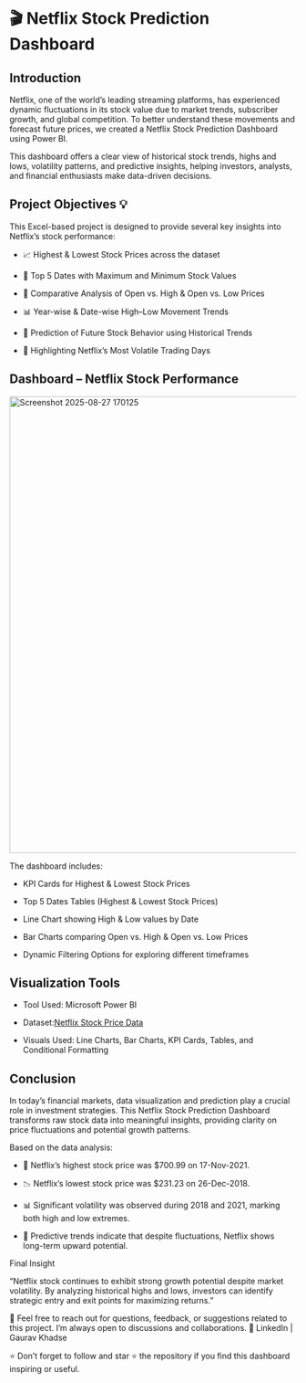 # 🎬 Netflix Stock Prediction Dashboard

## Introduction

Netflix, one of the world’s leading streaming platforms, has experienced dynamic fluctuations in its stock value due to market trends, subscriber growth, and global competition. To better understand these movements and forecast future prices, we created a Netflix Stock Prediction Dashboard using Power BI.

This dashboard offers a clear view of historical stock trends, highs and lows, volatility patterns, and predictive insights, helping investors, analysts, and financial enthusiasts make data-driven decisions.

## Project Objectives 💡

This Excel-based project is designed to provide several key insights into Netflix’s stock performance:

- 📈 Highest & Lowest Stock Prices across the dataset

- 📅 Top 5 Dates with Maximum and Minimum Stock Values

- 🔎 Comparative Analysis of Open vs. High & Open vs. Low Prices

- 📊 Year-wise & Date-wise High–Low Movement Trends

- 🔮 Prediction of Future Stock Behavior using Historical Trends

- 📌 Highlighting Netflix’s Most Volatile Trading Days

## Dashboard – Netflix Stock Performance
<img width="1430" height="800" alt="Screenshot 2025-08-27 170125" src="https://github.com/user-attachments/assets/d69dd2c3-a677-4cb3-acf9-f6e4f6706758" />

The dashboard includes:

- KPI Cards for Highest & Lowest Stock Prices

- Top 5 Dates Tables (Highest & Lowest Stock Prices)

- Line Chart showing High & Low values by Date

- Bar Charts comparing Open vs. High & Open vs. Low Prices

- Dynamic Filtering Options for exploring different timeframes

## Visualization Tools

- Tool Used: Microsoft Power BI

- Dataset:[Netflix Stock Price Data](https://www.kaggle.com/datasets/jainilcoder/netflix-stock-price-prediction)

- Visuals Used: Line Charts, Bar Charts, KPI Cards, Tables, and Conditional Formatting

## Conclusion

In today’s financial markets, data visualization and prediction play a crucial role in investment strategies. This Netflix Stock Prediction Dashboard transforms raw stock data into meaningful insights, providing clarity on price fluctuations and potential growth patterns.

Based on the data analysis:

- 🎯 Netflix’s highest stock price was $700.99 on 17-Nov-2021.

- 📉 Netflix’s lowest stock price was $231.23 on 26-Dec-2018.

- 📊 Significant volatility was observed during 2018 and 2021, marking both high and low extremes.

- 🔮 Predictive trends indicate that despite fluctuations, Netflix shows long-term upward potential.

Final Insight

“Netflix stock continues to exhibit strong growth potential despite market volatility. By analyzing historical highs and lows, investors can identify strategic entry and exit points for maximizing returns.”

💬 Feel free to reach out for questions, feedback, or suggestions related to this project. I’m always open to discussions and collaborations.
📍 LinkedIn | Gaurav Khadse

⭐ Don’t forget to follow and star ⭐ the repository if you find this dashboard inspiring or useful.
